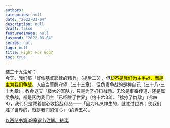 ```yaml
---
authors:
categories: null
date: "2022-03-04"
description: null
draft: false
featuredImage: null
lastmod: "2022-03-04"
series: null
tags: null
title: Fight For God?
toc: true
---
```


<!--more-->

结三十九注解：  
今天，我们都「好像基督耶稣的精兵」（提后二3），但<mark>却不是我们为主争战，而是主为我们争战</mark>。人应当警醒守望（三十三章），但负责争战的是神自己（三十八-三十九章）；教会这支「极大的军队」，只是为了打扫战场。无论是事奉传道、还是属灵争战，都是因为我们主「已经胜了世界」（约十六33）、「掳掠了仇敌」（弗四8），我们只是凭着信心收拾战利品——「因为凡从神生的，就胜过世界；使我们胜了世界的，就是我们的信心」（约壹五4）。

<a href ="https://cmcbiblereading.com/2016/09/05/%e4%bb%a5%e8%a5%bf%e7%bb%93%e4%b9%a6%e7%ac%ac39%e7%ab%a0%e9%80%90%e8%8a%82%e6%b3%a8%e8%a7%a3%e3%80%81%e7%a5%b7%e8%af%bb/">以西结书第39章逐节注解、祷读</a>